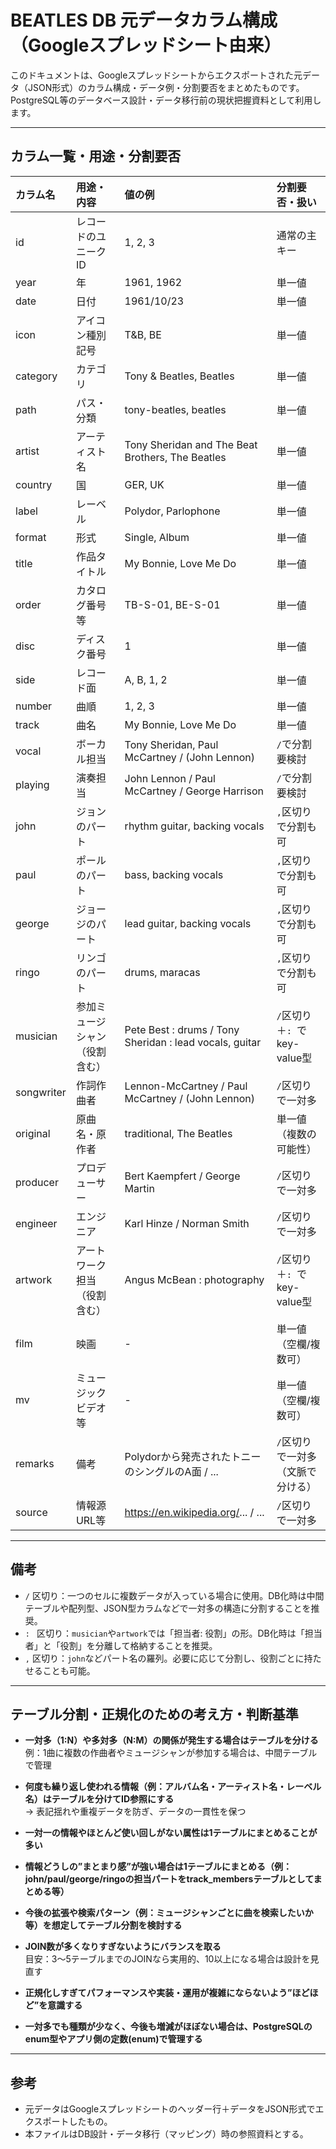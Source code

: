 # BEATLES DB 元データカラム構成（Googleスプレッドシート由来）

このドキュメントは、Googleスプレッドシートからエクスポートされた元データ（JSON形式）のカラム構成・データ例・分割要否をまとめたものです。  
PostgreSQL等のデータベース設計・データ移行前の現状把握資料として利用します。

---

## カラム一覧・用途・分割要否

| カラム名       | 用途・内容                                        | 値の例                                             | 分割要否・扱い         |
|:--------------|:--------------------------------------------------|:---------------------------------------------------|:-----------------------|
| id            | レコードのユニークID                              | 1, 2, 3                                            | 通常の主キー           |
| year          | 年                                                | 1961, 1962                                         | 単一値                 |
| date          | 日付                                              | 1961/10/23                                         | 単一値                 |
| icon          | アイコン種別記号                                  | T&B, BE                                            | 単一値                 |
| category      | カテゴリ                                          | Tony & Beatles, Beatles                            | 単一値                 |
| path          | パス・分類                                        | tony-beatles, beatles                              | 単一値                 |
| artist        | アーティスト名                                    | Tony Sheridan and The Beat Brothers, The Beatles   | 単一値                 |
| country       | 国                                                | GER, UK                                            | 単一値                 |
| label         | レーベル                                          | Polydor, Parlophone                                | 単一値                 |
| format        | 形式                                              | Single, Album                                      | 単一値                 |
| title         | 作品タイトル                                      | My Bonnie, Love Me Do                              | 単一値                 |
| order         | カタログ番号等                                    | TB-S-01, BE-S-01                                   | 単一値                 |
| disc          | ディスク番号                                      | 1                                                  | 単一値                 |
| side          | レコード面                                        | A, B, 1, 2                                         | 単一値                 |
| number        | 曲順                                              | 1, 2, 3                                            | 単一値                 |
| track         | 曲名                                              | My Bonnie, Love Me Do                              | 単一値                 |
| vocal         | ボーカル担当                                      | Tony Sheridan, Paul McCartney / (John Lennon)      | `/`で分割要検討        |
| playing       | 演奏担当                                          | John Lennon / Paul McCartney / George Harrison     | `/`で分割要検討        |
| john          | ジョンのパート                                    | rhythm guitar, backing vocals                      | `,`区切りで分割も可    |
| paul          | ポールのパート                                    | bass, backing vocals                               | `,`区切りで分割も可    |
| george        | ジョージのパート                                  | lead guitar, backing vocals                        | `,`区切りで分割も可    |
| ringo         | リンゴのパート                                    | drums, maracas                                     | `,`区切りで分割も可    |
| musician      | 参加ミュージシャン（役割含む）                    | Pete Best : drums / Tony Sheridan : lead vocals, guitar | `/`区切り＋`: `でkey-value型 |
| songwriter    | 作詞作曲者                                        | Lennon-McCartney / Paul McCartney / (John Lennon)  | `/`区切りで一対多      |
| original      | 原曲名・原作者                                    | traditional, The Beatles                           | 単一値（複数の可能性） |
| producer      | プロデューサー                                    | Bert Kaempfert / George Martin                     | `/`区切りで一対多      |
| engineer      | エンジニア                                        | Karl Hinze / Norman Smith                          | `/`区切りで一対多      |
| artwork       | アートワーク担当（役割含む）                      | Angus McBean : photography                         | `/`区切り＋`: `でkey-value型 |
| film          | 映画                                              | -                                                  | 単一値（空欄/複数可）  |
| mv            | ミュージックビデオ等                              | -                                                  | 単一値（空欄/複数可）  |
| remarks       | 備考                                              | Polydorから発売されたトニーのシングルのA面 / ...   | `/`区切りで一対多（文脈で分ける）|
| source        | 情報源URL等                                       | https://en.wikipedia.org/... / ...                 | `/`区切りで一対多      |

---

## 備考

- `/` 区切り：一つのセルに複数データが入っている場合に使用。DB化時は中間テーブルや配列型、JSON型カラムなどで一対多の構造に分割することを推奨。
- `: ` 区切り：`musician`や`artwork`では「担当者: 役割」の形。DB化時は「担当者」と「役割」を分離して格納することを推奨。
- `,` 区切り：`john`などパート名の羅列。必要に応じて分割し、役割ごとに持たせることも可能。

---

## テーブル分割・正規化のための考え方・判断基準

- **一対多（1:N）や多対多（N:M）の関係が発生する場合はテーブルを分ける**  
  例：1曲に複数の作曲者やミュージシャンが参加する場合は、中間テーブルで管理

- **何度も繰り返し使われる情報（例：アルバム名・アーティスト名・レーベル名）はテーブルを分けてID参照にする**  
  → 表記揺れや重複データを防ぎ、データの一貫性を保つ

- **一対一の情報やほとんど使い回しがない属性は1テーブルにまとめることが多い**

- **情報どうしの”まとまり感”が強い場合は1テーブルにまとめる（例：john/paul/george/ringoの担当パートをtrack_membersテーブルとしてまとめる等）**

- **今後の拡張や検索パターン（例：ミュージシャンごとに曲を検索したいか等）を想定してテーブル分割を検討する**

- **JOIN数が多くなりすぎないようにバランスを取る**  
  目安：3〜5テーブルまでのJOINなら実用的、10以上になる場合は設計を見直す

- **正規化しすぎてパフォーマンスや実装・運用が複雑にならないよう”ほどほど”を意識する**

- **一対多でも種類が少なく、今後も増減がほぼない場合は、PostgreSQLのenum型やアプリ側の定数(enum)で管理する**

---

## 参考

- 元データはGoogleスプレッドシートのヘッダー行＋データをJSON形式でエクスポートしたもの。
- 本ファイルはDB設計・データ移行（マッピング）時の参照資料とする。
